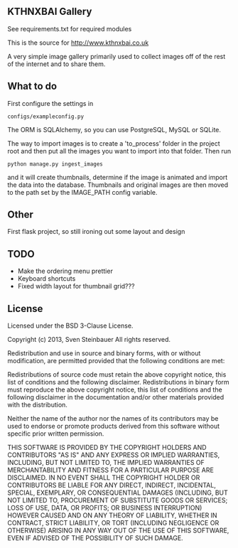 KTHNXBAI Gallery
----------------

See requirements.txt for required modules

This is the source for http://www.kthnxbai.co.uk

A very simple image gallery primarily used to collect images off of
the rest of the internet and to share them.

What to do
----------

First configure the settings in 

    configs/exampleconfig.py
  
The ORM is SQLAlchemy, so you can use PostgreSQL, MySQL or SQLite.

The way to import images is to create a 'to_process' folder in the 
project root and then put all the images you want to import into that 
folder. Then run 

    python manage.py ingest_images
  
and it will create thumbnails, determine if the image is animated and
import the data into the database. Thumbnails and original images are 
then moved to the path set by the IMAGE_PATH config variable.

Other
-----

First flask project, so still ironing out some layout and design

TODO
----

* Make the ordering menu prettier
* Keyboard shortcuts
* Fixed width layout for thumbnail grid???


License
-------

Licensed under the BSD 3-Clause License.

Copyright (c) 2013, Sven Steinbauer
All rights reserved.

Redistribution and use in source and binary forms, with or without modification,
are permitted provided that the following conditions are met:

Redistributions of source code must retain the above copyright notice, this list 
of conditions and the following disclaimer. Redistributions in binary form must 
reproduce the above copyright notice, this list of conditions and the following 
disclaimer in the documentation and/or other materials provided with the distribution.

Neither the name of the author nor the names of its contributors may be used to endorse 
or promote products derived from this software without specific prior written permission.

THIS SOFTWARE IS PROVIDED BY THE COPYRIGHT HOLDERS AND CONTRIBUTORS "AS IS" AND ANY 
EXPRESS OR IMPLIED WARRANTIES, INCLUDING, BUT NOT LIMITED TO, THE IMPLIED WARRANTIES OF 
MERCHANTABILITY AND FITNESS FOR A PARTICULAR PURPOSE ARE DISCLAIMED. IN NO EVENT SHALL 
THE COPYRIGHT HOLDER OR CONTRIBUTORS BE LIABLE FOR ANY DIRECT, INDIRECT, INCIDENTAL, 
SPECIAL, EXEMPLARY, OR CONSEQUENTIAL DAMAGES (INCLUDING, BUT NOT LIMITED TO, PROCUREMENT 
OF SUBSTITUTE GOODS OR SERVICES; LOSS OF USE, DATA, OR PROFITS; OR BUSINESS INTERRUPTION) 
HOWEVER CAUSED AND ON ANY THEORY OF LIABILITY, WHETHER IN CONTRACT, STRICT LIABILITY, OR 
TORT (INCLUDING NEGLIGENCE OR OTHERWISE) ARISING IN ANY WAY OUT OF THE USE OF THIS SOFTWARE, 
EVEN IF ADVISED OF THE POSSIBILITY OF SUCH DAMAGE.
